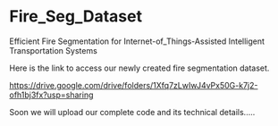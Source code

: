 # Fire_Seg_Dataset
Efficient Fire Segmentation for Internet-of_Things-Assisted Intelligent Transportation Systems 

Here is the link to access our newly created fire segmentation dataset.

https://drive.google.com/drive/folders/1Xfq7zLwIwJ4vPx50G-k7j2-ofh1bj3fx?usp=sharing 

Soon we will upload our complete code and its technical details.....
